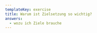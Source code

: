 ```yaml
---
templateKey: exercise
title: Warum ist Zielsetzung so wichtig?
answers:
  - wozu ich Ziele brauche
---
```


